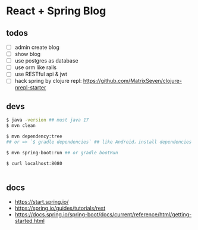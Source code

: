 # React + Spring Blog 

## todos

- [ ] admin create blog
- [ ] show blog
- [ ] use postgres as database
- [ ] use orm like rails
- [ ] use RESTful api & jwt 
- [ ] hack spring by clojure repl: https://github.com/MatrixSeven/clojure-nrepl-starter

## devs

```bash
$ java -version ## must java 17
$ mvn clean

$ mvn dependency:tree
## or => `$ gradle dependencies` ## like Android，install dependencies

$ mvn spring-boot:run ## or gradle bootRun

$ curl localhost:8080
 
```

## docs
* https://start.spring.io/ 
* https://spring.io/guides/tutorials/rest
* https://docs.spring.io/spring-boot/docs/current/reference/html/getting-started.html
